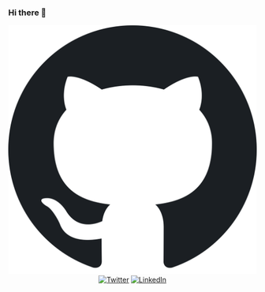 ### Hi there 👋

<p align="center">
	<a href="https://github.com/arthurtuio"><img src="imgs/Octicons-mark-github.svg" alt="GitHub"></a>
	<a href="https://twitter.com/tuiohdell"><img src="imgs/twitter.svg" alt="Twitter"></a>
	<a href="https://www.linkedin.com/in/arthurdellantonia"><img src="imgs/linkedin.svg" alt="LinkedIn"></a>
</p>


<!--
**arthurtuio/arthurtuio** is a ✨ _special_ ✨ repository because its `README.md` (this file) appears on your GitHub profile.

Here are some ideas to get you started:

- 🔭 I’m currently working on ...
- 🌱 I’m currently learning ...
- 👯 I’m looking to collaborate on ...
- 🤔 I’m looking for help with ...
- 💬 Ask me about ...
- 📫 How to reach me: ...
- 😄 Pronouns: ...
- ⚡ Fun fact: ...
-->
